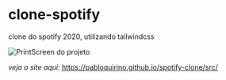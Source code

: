 # clone-spotify
 clone do spotify 2020, utilizando tailwindcss

 ![PrintScreen do projeto](./caminho/para/imagem.png)
 
_veja o site aqui:_
https://pabloquirino.github.io/spotify-clone/src/

